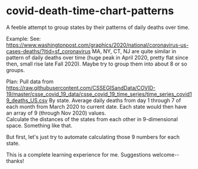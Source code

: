 # covid-death-time-chart-patterns
A feeble attempt to group states by their patterns of daily deaths over time. 

Example:  See:  https://www.washingtonpost.com/graphics/2020/national/coronavirus-us-cases-deaths/?itid=sf_coronavirus
MA, NY, CT, NJ are quite similar in pattern of daily deaths over time (huge peak in April 2020, pretty flat since then, small rise late Fall 2020).  Maybe try to group them into about 8 or so groups.  

Plan:
Pull data from https://raw.githubusercontent.com/CSSEGISandData/COVID-19/master/csse_covid_19_data/csse_covid_19_time_series/time_series_covid19_deaths_US.csv
By state.
Average daily deaths from day 1 through 7 of each month from March 2020 to current date.
Each state would then have an array of 9 (through Nov 2020) values.  
Calculate the distances of the states from each other in 9-dimensional space.
Something like that.

But first, let's just try to automate calculating those 9 numbers for each state. 

This is a complete learning experience for me. Suggestions welcome--thanks!

